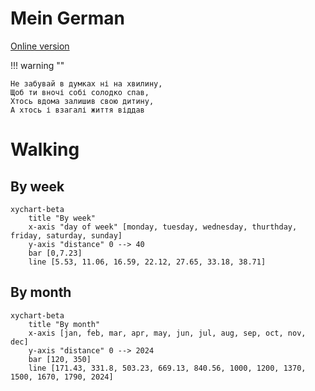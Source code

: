 # Mein German

[Online version](https://d45a74.github.io/deutsch/)

!!! warning ""

    Не забувай в думках ні на хвилину,  
    Щоб ти вночі собі солодко спав,  
    Хтось вдома залишив свою дитину,  
    А хтось і взагалі життя віддав

# Walking

## By week

```mermaid
xychart-beta
    title "By week"
    x-axis "day of week" [monday, tuesday, wednesday, thurthday, friday, saturday, sunday]
    y-axis "distance" 0 --> 40
    bar [0,7.23]
    line [5.53, 11.06, 16.59, 22.12, 27.65, 33.18, 38.71]
```

## By month

```mermaid
xychart-beta
    title "By month"
    x-axis [jan, feb, mar, apr, may, jun, jul, aug, sep, oct, nov, dec]
    y-axis "distance" 0 --> 2024
    bar [120, 350]
    line [171.43, 331.8, 503.23, 669.13, 840.56, 1000, 1200, 1370, 1500, 1670, 1790, 2024]
```
